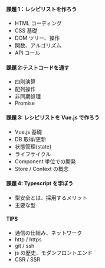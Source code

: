 #### 課題 1：レシピリストを作ろう

- HTML コーディング
- CSS 基礎
- DOM ツリー、操作
- 関数、アルゴリズム
- API コール

#### 課題 2:テストコードを通す

- 四則演算
- 配列操作
- 非同期処理
- Promise

#### 課題 3: レシピリストを Vue.js で作ろう

- Vue.js 基礎
- DB 取得/更新
- 状態管理(state)
- ライフサイクル
- Component 単位での開発
- Store / Context の概念

#### 課題 4: Typescript を学ぼう

- 型安全とは、採用するメリット
- 主要な型

#### TIPS

- 通信の仕組み、ネットワーク
- http / https
- git / ssh
- js の歴史、モダンフロントエンド
- CSR / SSR
